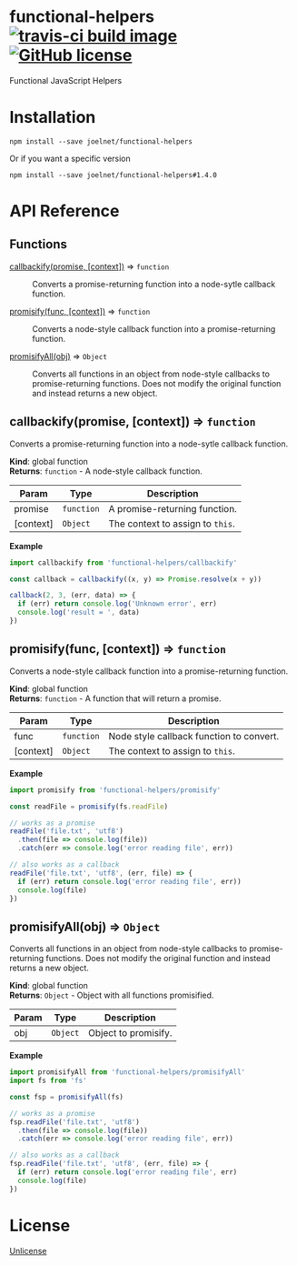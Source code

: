 # functional-helpers [![travis-ci build image](https://travis-ci.org/joelnet/functional-helpers.svg?branch=master)](https://travis-ci.org/joelnet/functional-helpers) [![GitHub license](https://img.shields.io/badge/license-MIT-blue.svg)](https://raw.githubusercontent.com/joelnet/functional-js/master/LICENSE)
Functional JavaScript Helpers

# Installation

`npm install --save joelnet/functional-helpers`

Or if you want a specific version

`npm install --save joelnet/functional-helpers#1.4.0`

# API Reference

## Functions

<dl>
<dt><a href="#callbackify">callbackify(promise, [context])</a> ⇒ <code>function</code></dt>
<dd><p>Converts a promise-returning function into a node-sytle callback function.</p>
</dd>
<dt><a href="#promisify">promisify(func, [context])</a> ⇒ <code>function</code></dt>
<dd><p>Converts a node-style callback function into a promise-returning function.</p>
</dd>
<dt><a href="#promisifyAll">promisifyAll(obj)</a> ⇒ <code>Object</code></dt>
<dd><p>Converts all functions in an object from node-style callbacks to promise-returning functions.
Does not modify the original function and instead returns a new object.</p>
</dd>
</dl>

<a name="callbackify"></a>

## callbackify(promise, [context]) ⇒ <code>function</code>
Converts a promise-returning function into a node-sytle callback function.

**Kind**: global function  
**Returns**: <code>function</code> - A node-style callback function.  

| Param | Type | Description |
| --- | --- | --- |
| promise | <code>function</code> | A promise-returning function. |
| [context] | <code>Object</code> | The context to assign to `this`. |

**Example**  
```js
import callbackify from 'functional-helpers/callbackify'

const callback = callbackify((x, y) => Promise.resolve(x + y))

callback(2, 3, (err, data) => {
  if (err) return console.log('Unknown error', err)
  console.log('result = ', data)
})
```
<a name="promisify"></a>

## promisify(func, [context]) ⇒ <code>function</code>
Converts a node-style callback function into a promise-returning function.

**Kind**: global function  
**Returns**: <code>function</code> - A function that will return a promise.  

| Param | Type | Description |
| --- | --- | --- |
| func | <code>function</code> | Node style callback function to convert. |
| [context] | <code>Object</code> | The context to assign to `this`. |

**Example**  
```js
import promisify from 'functional-helpers/promisify'

const readFile = promisify(fs.readFile)

// works as a promise
readFile('file.txt', 'utf8')
  .then(file => console.log(file))
  .catch(err => console.log('error reading file', err))

// also works as a callback
readFile('file.txt', 'utf8', (err, file) => {
  if (err) return console.log('error reading file', err))
  console.log(file)
})
```
<a name="promisifyAll"></a>

## promisifyAll(obj) ⇒ <code>Object</code>
Converts all functions in an object from node-style callbacks to promise-returning functions.
Does not modify the original function and instead returns a new object.

**Kind**: global function  
**Returns**: <code>Object</code> - Object with all functions promisified.  

| Param | Type | Description |
| --- | --- | --- |
| obj | <code>Object</code> | Object to promisify. |

**Example**  
```js
import promisifyAll from 'functional-helpers/promisifyAll'
import fs from 'fs'

const fsp = promisifyAll(fs)

// works as a promise
fsp.readFile('file.txt', 'utf8')
  .then(file => console.log(file))
  .catch(err => console.log('error reading file', err))

// also works as a callback
fsp.readFile('file.txt', 'utf8', (err, file) => {
  if (err) return console.log('error reading file', err)
  console.log(file)
})
```

# License

[Unlicense](LICENSE)
